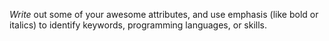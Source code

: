 
_Write_ out some of your awesome attributes, and use emphasis (like bold or italics) to identify keywords, programming languages, or skills. 
